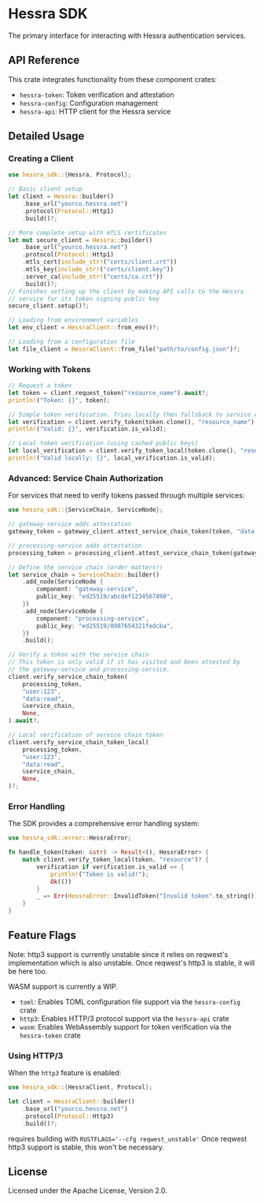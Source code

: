# Hessra SDK

The primary interface for interacting with Hessra authentication services.

## API Reference

This crate integrates functionality from these component crates:

- `hessra-token`: Token verification and attestation
- `hessra-config`: Configuration management
- `hessra-api`: HTTP client for the Hessra service

## Detailed Usage

### Creating a Client

```rust
use hessra_sdk::{Hessra, Protocol};

// Basic client setup
let client = Hessra::builder()
    .base_url("yourco.hessra.net")
    .protocol(Protocol::Http1)
    .build()?;

// More complete setup with mTLS certificates
let mut secure_client = Hessra::builder()
    .base_url("yourco.hessra.net")
    .protocol(Protocol::Http1)
    .mtls_cert(include_str!("certs/client.crt"))
    .mtls_key(include_str!("certs/client.key"))
    .server_ca(include_str!("certs/ca.crt"))
    .build()?;
// Finishes setting up the client by making API calls to the Hessra
// service for its token signing public key
secure_client.setup()?;

// Loading from environment variables
let env_client = HessraClient::from_env()?;

// Loading from a configuration file
let file_client = HessraClient::from_file("path/to/config.json")?;
```

### Working with Tokens

```rust
// Request a token
let token = client.request_token("resource_name").await?;
println!("Token: {}", token);

// Simple token verification. Tries locally then fallsback to service API
let verification = client.verify_token(token.clone(), "resource_name").await?;
println!("Valid: {}", verification.is_valid);

// Local token verification (using cached public keys)
let local_verification = client.verify_token_local(token.clone(), "resource_name")?;
println!("Valid locally: {}", local_verification.is_valid);
```

### Advanced: Service Chain Authorization

For services that need to verify tokens passed through multiple services:

```rust
use hessra_sdk::{ServiceChain, ServiceNode};

// gateway-service adds attestation
gateway_token = gateway_client.attest_service_chain_token(token, "data:read");

// processing-service adds attestation
processing_token = processing_client.attest_service_chain_token(gateway_token, "data:read");

// Define the service chain (order matters!)
let service_chain = ServiceChain::builder()
    .add_node(ServiceNode {
        component: "gateway-service",
        public_key: "ed25519/abcdef1234567890",
    })
    .add_node(ServiceNode {
        component: "processing-service",
        public_key: "ed25519/0987654321fedcba",
    })
    .build();

// Verify a token with the service chain
// This token is only valid if it has visited and been attested by
// the gateway-service and processing-service.
client.verify_service_chain_token(
    processing_token,
    "user:123",
    "data:read",
    &service_chain,
    None,
).await?;

// Local verification of service chain token
client.verify_service_chain_token_local(
    processing_token,
    "user:123",
    "data:read",
    &service_chain,
    None,
)?;
```

### Error Handling

The SDK provides a comprehensive error handling system:

```rust
use hessra_sdk::error::HessraError;

fn handle_token(token: &str) -> Result<(), HessraError> {
    match client.verify_token_local(token, "resource")? {
        verification if verification.is_valid => {
            println!("Token is valid!");
            Ok(())
        }
        _ => Err(HessraError::InvalidToken("Invalid token".to_string())),
    }
}
```

## Feature Flags

Note: http3 support is currently unstable since it relies on reqwest's implementation which
is also unstable. Once reqwest's http3 is stable, it will be here too.

WASM support is currently a WIP.

- `toml`: Enables TOML configuration file support via the `hessra-config` crate
- `http3`: Enables HTTP/3 protocol support via the `hessra-api` crate
- `wasm`: Enables WebAssembly support for token verification via the `hessra-token` crate

### Using HTTP/3

When the `http3` feature is enabled:

```rust
use hessra_sdk::{HessraClient, Protocol};

let client = HessraClient::builder()
    .base_url("yourco.hessra.net")
    .protocol(Protocol::Http3)
    .build()?;
```

requires building with `RUSTFLAGS='--cfg reqwest_unstable'`
Once reqwest http3 support is stable, this won't be necessary.

## License

Licensed under the Apache License, Version 2.0.
